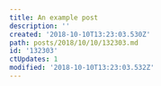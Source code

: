 ```yaml
---
title: An example post
description: ''
created: '2018-10-10T13:23:03.530Z'
path: posts/2018/10/10/132303.md
id: '132303'
ctUpdates: 1
modified: '2018-10-10T13:23:03.532Z'
---
```

